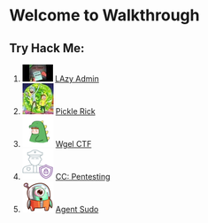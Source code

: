 # Welcome to Walkthrough

## Try Hack Me:
1. [![logo](images/lazyAdmin/logo.jpeg)](lazyAdmin.md) [LAzy Admin](lazyAdmin.md)
2. [![logo](images/pickleRick/logo.jpeg)](pickleRick.md) [Pickle Rick](pickleRick.md)
3. [![logo](images/wgel/logo.png)](whel.md) [Wgel CTF](wgel.md)
4. [![logo](images/ccpf/logo.png)](ccPentesting.md) [CC: Pentesting](ccPentesting.md)
5. [![logo](images/agentsudo/logo.png)](agentSudo.md) [Agent Sudo](agentSudo.md)
